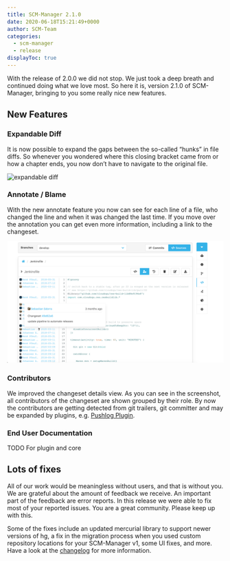 ```yaml
---
title: SCM-Manager 2.1.0
date: 2020-06-18T15:21:49+0000
author: SCM-Team
categories:
  - scm-manager
  - release
displayToc: true
---
```


With the release of 2.0.0 we did not stop. We just took a deep breath and continued doing what we love most. So here it is, version 2.1.0 of SCM-Manager, bringing to you some really nice new features.


## New Features

### Expandable Diff
It is now possible to expand the gaps between the so-called “hunks” in file diffs. So whenever you wondered where this closing bracket came from or how a chapter ends, you now don’t have to navigate to the original file.

![expandable diff](assets/expandable_diff.png)

### Annotate / Blame

With the new annotate feature you now can see for each line of a file, who changed the line and when it was changed the last time. If you move over the annotation you can get even more information, including a link to the changeset.

![annotate view](assets/annotate.png)

### Contributors

We improved the changeset details view. As you can see in the screenshot, all contributors of the changeset are shown grouped by their role. By now the contributors are getting detected from git trailers, git committer and may be expanded by plugins, e.g. [Pushlog Plugin](/plugins/scm-pushlog-plugin). 

### End User Documentation

TODO For plugin and core

## Lots of fixes
All of our work would be meaningless without users, and that is without you. We are grateful about the amount of feedback we receive. An important part of the feedback are error reports. In this release we were able to fix most of your reported issues. You are a great community. Please keep up with this.

Some of the fixes include an updated mercurial library to support newer versions of hg, a fix in the migration process when you used custom repository locations for your SCM-Manager v1, some UI fixes, and more. Have a look at the [changelog](/download/2.1.0#changelog) for more information.
